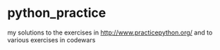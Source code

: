 # python_practice

my solutions to the exercises in http://www.practicepython.org/
and to various exercises in codewars 
